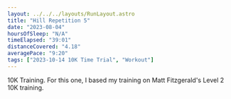 ```yaml
---
layout: ../../../layouts/RunLayout.astro
title: "Hill Repetition 5"
date: "2023-08-04"
hoursOfSleep: "N/A"
timeElapsed: "39:01"
distanceCovered: "4.18"
averagePace: "9:20"
tags: ["2023-10-14 10K Time Trial", "Workout"]
---
```


10K Training. For this one, I based my training on Matt Fitzgerald's Level 2 10K training.
